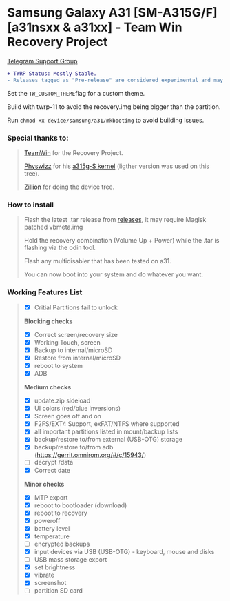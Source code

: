 # Samsung Galaxy A31 [SM-A315G/F] [a31nsxx & a31xx] - Team Win Recovery Project
[Telegram Support Group](https://t.me/a31nsxx)
```diff
+ TWRP Status: Mostly Stable. 
- Releases tagged as "Pre-release" are considered experimental and may cause more unexpected stuff than the latest release, nobody is forced to support your in older releases.
```
Set the ``TW_CUSTOM_THEME``flag for a custom theme.

Build with twrp-11 to avoid the recovery.img being bigger than the partition.

Run ``chmod +x device/samsung/a31/mkbootimg`` to avoid building issues.
### Special thanks to:
> [TeamWin](https://github.com/TeamWin) for the Recovery Project.
> 
> [Physwizz](https://github.com/physwizz) for his [a315g-S kernel](https://github.com/physwizz/a315g-S) (ligther version was used on this tree).
>
> [Zillion](https://github.com/DevZillion) for doing the device tree.

### How to install
> Flash the latest .tar release from [releases](https://github.com/Galaxy-MT6768/android_device_samsung_a31nsxx/releases), it may require Magisk patched vbmeta.img
> 
> Hold the recovery combination (Volume Up + Power) while the .tar is flashing via the odin tool.
> 
> Flash any multidisabler that has been tested on a31. 
> 
> You can now boot into your system and do whatever you want.

### Working Features List
>
> - [x] Critial Partitions fail to unlock
>
> **Blocking checks**
> - [x] Correct screen/recovery size
> - [x] Working Touch, screen
> - [x] Backup to internal/microSD
> - [x] Restore from internal/microSD
> - [x] reboot to system
> - [x] ADB
>
> **Medium checks**
> - [x] update.zip sideload
> - [x] UI colors (red/blue inversions)
> - [x] Screen goes off and on
> - [x] F2FS/EXT4 Support, exFAT/NTFS where supported
> - [x] all important partitions listed in mount/backup lists
> - [x] backup/restore to/from external (USB-OTG) storage
> - [x] backup/restore to/from adb (https://gerrit.omnirom.org/#/c/15943/)
> - [ ] decrypt /data
> - [x] Correct date
>
> **Minor checks**
> - [x] MTP export
> - [x] reboot to bootloader (download)
> - [x] reboot to recovery
> - [x] poweroff
> - [x] battery level
> - [x] temperature
> - [ ] encrypted backups
> - [x] input devices via USB (USB-OTG) - keyboard, mouse and disks
> - [ ] USB mass storage export
> - [x] set brightness
> - [x] vibrate
> - [x] screenshot
> - [ ] partition SD card
